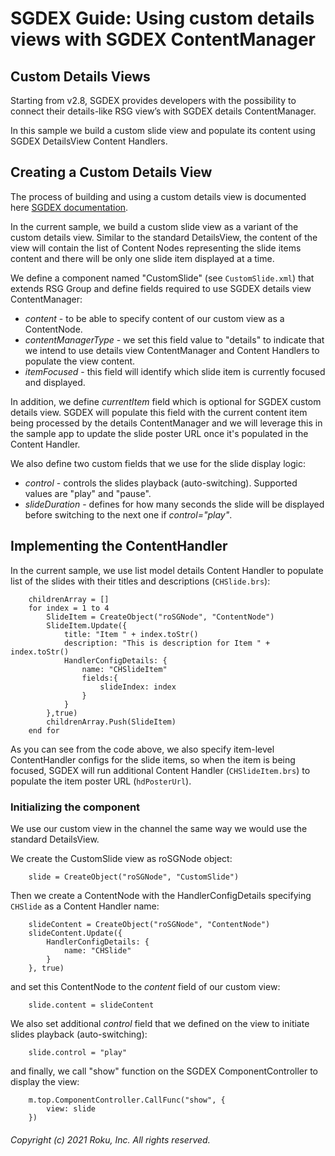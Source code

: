 # SGDEX Guide: Using custom details views with SGDEX ContentManager

## Custom Details Views

Starting from v2.8, SGDEX provides developers with the possibility to connect their details-like RSG view’s with SGDEX details ContentManager.

In this sample we build a custom slide view and populate its content using SGDEX DetailsView Content Handlers.

## Creating a Custom Details View

The process of building and using a custom details view is documented here [SGDEX documentation](../../documentation/6-ContentManager_with_Custom_Views_Guide.md).

In the current sample, we build a custom slide view as a variant of the custom details view. Similar to the standard DetailsView, the content of the view will contain the list of Content Nodes representing the slide items content and there will be only one slide item displayed at a time.

We define a component named "CustomSlide" (see `CustomSlide.xml`) that extends RSG Group and define fields required to use SGDEX details view ContentManager:

-  _content_ - to be able to specify content of our custom view as a ContentNode.
- _contentManagerType_ - we set this field value to "details" to indicate that we intend to use details view ContentManager and Content Handlers to populate the view content.
- _itemFocused_ - this field will identify which slide item is currently focused and displayed.

In addition, we define _currentItem_ field which is optional for SGDEX custom details view. SGDEX will populate this field with the current content item being processed by the details ContentManager and we will leverage this in the sample app to update the slide poster URL once it's populated in the Content Handler.

We also define two custom fields that we use for the slide display logic:

- _control_ - controls the slides playback (auto-switching). Supported values are "play" and "pause".
- _slideDuration_ - defines for how many seconds the slide will be displayed before switching to the next one if _control="play"_.


## Implementing the ContentHandler

In the current sample, we use list model details Content Handler to populate list of the slides with their titles and descriptions (`CHSlide.brs`):

```
    childrenArray = []
    for index = 1 to 4
        SlideItem = CreateObject("roSGNode", "ContentNode")
        SlideItem.Update({
            title: "Item " + index.toStr()
            description: "This is description for Item " + index.toStr()
            HandlerConfigDetails: {
                name: "CHSlideItem"
                fields:{
                    slideIndex: index
                }
            }
        },true)
        childrenArray.Push(SlideItem)
    end for
```

As you can see from the code above, we also specify item-level ContentHandler configs for the slide items, so when the item is being focused, SGDEX will run additional Content Handler (`CHSlideItem.brs`) to populate the item poster URL (`hdPosterUrl`).


### Initializing the component

We use our custom view in the channel the same way we would use the standard DetailsView. 

We create the CustomSlide view as roSGNode object:
```
    slide = CreateObject("roSGNode", "CustomSlide")
```

Then we create a ContentNode with the HandlerConfigDetails specifying `CHSlide` as a Content Handler name:
```
    slideContent = CreateObject("roSGNode", "ContentNode")
    slideContent.Update({
        HandlerConfigDetails: {
            name: "CHSlide"
        }
    }, true)
```

and set this ContentNode to the _content_ field of our custom view:
```
    slide.content = slideContent
```

We also set additional _control_ field that we defined on the view to initiate slides playback (auto-switching):
```
    slide.control = "play"
```

and finally, we call "show" function on the SGDEX ComponentController to display the view:
```
    m.top.ComponentController.CallFunc("show", {
        view: slide
    })
```

###### Copyright (c) 2021 Roku, Inc. All rights reserved.

